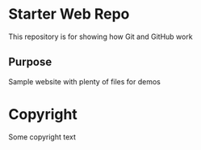 # Starter Web Repo

This repository is for showing how Git and GitHub work

## Purpose

Sample website with plenty of files for demos

# Copyright

Some copyright text